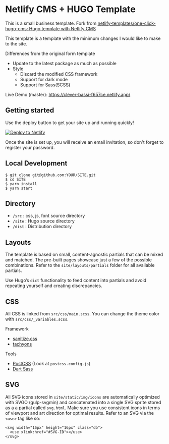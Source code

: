 # Netlify CMS + HUGO Template

This is a small business template.
Fork from [netlify\-templates/one\-click\-hugo\-cms: Hugo template with Netlify CMS](https://github.com/netlify-templates/one-click-hugo-cms)

This template is a template with the minimum changes I would like to make to the site.

Differences from the original form template

* Update to the latest package as much as possible
* Style
  * Discard the modified CSS framework
  * Support for dark mode
  * Support for Sass(SCSS)

Live Demo (master): https://clever-bassi-f657ce.netlify.app/

## Getting started

Use the deploy button to get your site up and running quickly!

[![Deploy to Netlify](https://www.netlify.com/img/deploy/button.svg)](https://app.netlify.com/start/deploy?repository=https://github.com/hazi/one-click-hugo-cms&stack=cms)

Once the site is set up, you will receive an email invitation, so don't forget to register your password.

## Local Development

```
$ git clone git@github.com:YOUR/SITE.git
$ cd SITE
$ yarn install
$ yarn start
```

## Directory

- `/src` : css, js, font source directory
- `/site` : Hugo source directory
- `/dist` : Distribution directory

## Layouts

The template is based on small, content-agnostic partials that can be mixed and matched. The pre-built pages showcase just a few of the possible combinations. Refer to the `site/layouts/partials` folder for all available partials.

Use Hugo’s `dict` functionality to feed content into partials and avoid repeating yourself and creating discrepancies.

## CSS

All CSS is linked from `src/css/main.scss`.
You can change the theme color with `src/css/_variables.scss`.

Framework

* [sanitize.css](https://github.com/csstools/sanitize.css)
* [tachyons](https://github.com/tachyons-css/tachyons)

Tools

* [PostCSS](https://github.com/postcss/postcss) (Look at `postcss.config.js`)
* [Dart Sass](https://github.com/sass/dart-sass)

## SVG

All SVG icons stored in `site/static/img/icons` are automatically optimized with SVGO (gulp-svgmin) and concatenated into a single SVG sprite stored as a a partial called `svg.html`. Make sure you use consistent icons in terms of viewport and art direction for optimal results. Refer to an SVG via the `<use>` tag like so:

```
<svg width="16px" height="16px" class="db">
  <use xlink:href="#SVG-ID"></use>
</svg>
```
